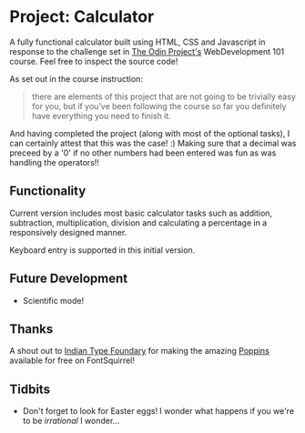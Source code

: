 # Project: Calculator
A fully functional calculator built using HTML, CSS and Javascript in response to the challenge set in [The Odin Project's](https://www.theodinproject.com/lessons/calculator) WebDevelopment 101 course. Feel free to inspect the source code!

As set out in the course instruction:

> there are elements of this project that are not going to be trivially easy for you, but if you’ve been following the course so far you definitely have everything you need to finish it.

And having completed the project (along with most of the optional tasks), I can certainly attest that this was the case! :) Making sure that a decimal was preceed by a '0' if no other numbers had been entered was fun as was handling the operators!!

## Functionality

Current version includes most basic calculator tasks such as addition, subtraction, multiplication, division and calculating a percentage in a responsively designed manner.

Keyboard entry is supported in this initial version.

## Future Development
- Scientific mode!

## Thanks
A shout out to [Indian Type Foundary](http://www.indiantypefoundry.com) for making the amazing [Poppins](https://www.fontsquirrel.com/fonts/poppins) available for free on FontSquirrel! 

## Tidbits
- Don't forget to look for Easter eggs! I wonder what happens if you we're to be *irrational* I wonder...